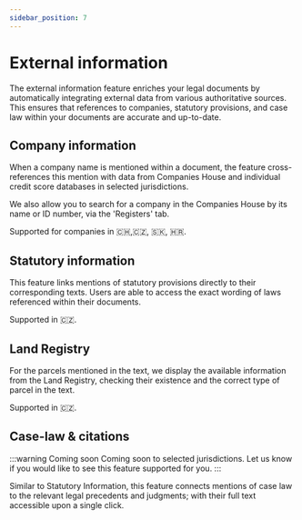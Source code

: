 ```yaml
---
sidebar_position: 7
---
```


# External information

The external information feature enriches your legal documents by automatically
integrating external data from various authoritative sources. This ensures that
references to companies, statutory provisions, and case law within your documents are
accurate and up-to-date.

## Company information

When a company name is mentioned within a document, the feature cross-references this
mention with data from Companies House and individual credit score databases in selected
jurisdictions.

We also allow you to search for a company in the Companies House by its name or ID
number, via the 'Registers' tab.

Supported for companies in 🇨🇭,🇨🇿, 🇸🇰, 🇭🇷.

## Statutory information

This feature links mentions of statutory provisions directly to their corresponding
texts. Users are able to access the exact wording of laws referenced within their
documents.

Supported in 🇨🇿.

## Land Registry

For the parcels mentioned in the text, we display the available information from the Land Registry, checking their existence and the correct type of parcel in the text.

Supported in 🇨🇿.

## Case-law & citations

:::warning Coming soon
Coming soon to selected jurisdictions. Let us know if you would like to see this feature
supported for you.
:::

Similar to Statutory Information, this feature connects mentions of case law to the
relevant legal precedents and judgments; with their full text accessible upon a single
click.
